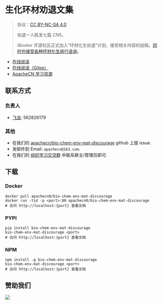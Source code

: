 # 生化环材劝退文集

> 协议：[CC BY-NC-SA 4.0](http://creativecommons.org/licenses/by-nc-sa/4.0/)
> 
> 劝退一人胜发七篇 CNS。
> 
> iBooker 开源社区正式加入“环材化生劝退”计划，接受相关内容的投稿。[同时也接受各种环材化生转行咨询](https://home.apachecn.org/#/docs/map/)。

* [在线阅读](https://bcem.apachecn.org)
* [在线阅读（Gitee）](https://apachecn.gitee.io/bio-chem-env-mat-discourage/)
* [ApacheCN 学习资源](http://docs.apachecn.org/)

## 联系方式

### 负责人

* [飞龙](https://github.com/wizardforcel): 562826179

### 其他

*   在我们的 [apachecn/bio-chem-env-mat-discourage](https://github.com/apachecn/bio-chem-env-mat-discourage) github 上提 issue.
*   发邮件到 Email: `apachecn@163.com`.
*   在我们的 [组织学习交流群](http://www.apachecn.org/organization/348.html) 中联系群主/管理员即可.

## 下载

### Docker

```
docker pull apachecn0/bio-chem-env-mat-discourage
docker run -tid -p <port>:80 apachecn0/bio-chem-env-mat-discourage
# 访问 http://localhost:{port} 查看文档
```

### PYPI

```
pip install bio-chem-env-mat-discourage
bio-chem-env-mat-discourage <port>
# 访问 http://localhost:{port} 查看文档
```

### NPM

```
npm install -g bio-chem-env-mat-discourage
bio-chem-env-mat-discourage <port>
# 访问 http://localhost:{port} 查看文档
```

## 赞助我们

![](http://data.apachecn.org/img/about/donate.jpg)
